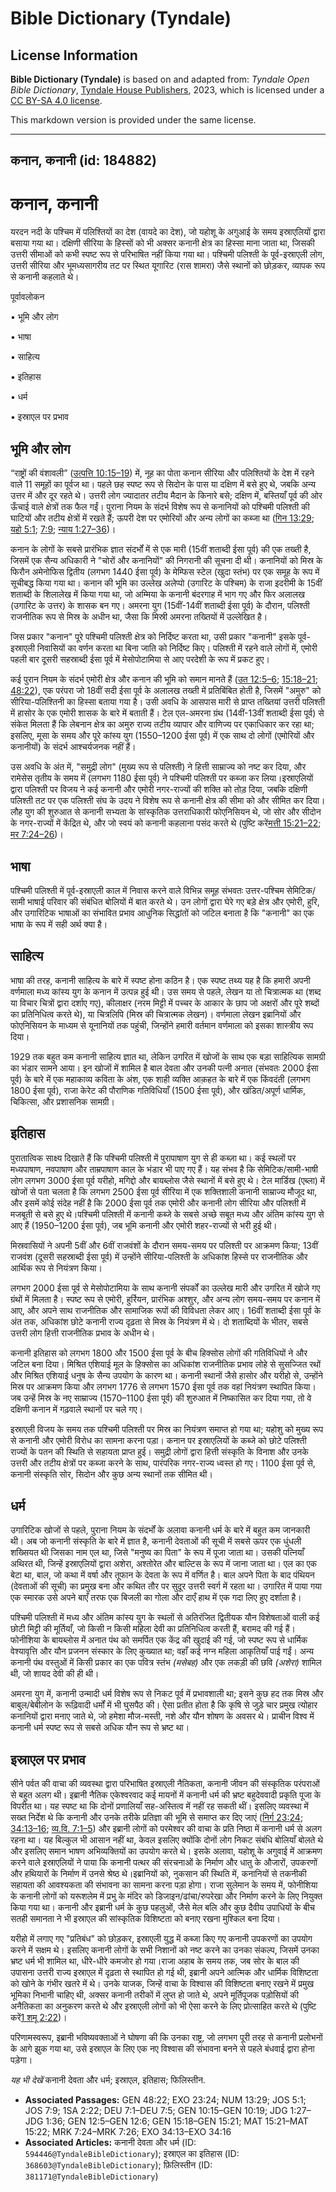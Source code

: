 # Bible Dictionary (Tyndale)

## License Information

**Bible Dictionary (Tyndale)** is based on and adapted from: _Tyndale Open Bible Dictionary_, [Tyndale House Publishers](https://tyndaleopenresources.com/), 2023, which is licensed under a [CC BY-SA 4.0 license](https://creativecommons.org/licenses/by-sa/4.0/legalcode.en).

This markdown version is provided under the same license.



--------------------------------

## कनान, कनानी (id: 184882)

कनान, कनानी
===========

यरदन नदी के पश्चिम में पलिश्तियों का देश (वायदे का देश), जो यहोशू के अगुआई के समय इस्राएलियों द्वारा बसाया गया था। दक्षिणी सीरिया के हिस्सों को भी अक्सर कनानी क्षेत्र का हिस्सा माना जाता था, जिसकी उत्तरी सीमाओं को कभी स्पष्ट रूप से परिभाषित नहीं किया गया था। पश्चिमी पलिश्ती के पूर्व\-इस्राएली लोग, उत्तरी सीरिया और भूमध्यसागरीय तट पर स्थित यूगारिट (रास शामरा) जैसे स्थानों को छोड़कर, व्यापक रूप से कनानी कहलाते थे।

पूर्वावलोकन

• भूमि और लोग

• भाषा

• साहित्य

• इतिहास

• धर्म

• इस्राएल पर प्रभाव

भूमि और लोग
-----------

“राष्ट्रों की वंशावली” ([उत्पत्ति 10:15–19](https://ref.ly/Gen10:15-Gen10:19)) में, नूह का पोता कनान सीरिया और पलिश्तियों के देश में रहने वाले 11 समूहों का पूर्वज था। पहले छह स्पष्ट रूप से सिदोन के पास या दक्षिण में बसे हुए थे, जबकि अन्य उत्तर में और दूर रहते थे। उत्तरी लोग ज्यादातर तटीय मैदान के किनारे बसे; दक्षिण में, बस्तियाँ पूर्व की ओर ऊँचाई वाले क्षेत्रों तक फैल गईं। पुराना नियम के संदर्भ विशेष रूप से कनानियों को पश्चिमी पलिश्ती की घाटियों और तटीय क्षेत्रों में रखते हैं; ऊपरी देश पर एमोरियों और अन्य लोगों का कब्जा था ([गिन 13:29](https://ref.ly/Num13:29); [यहो 5:1](https://ref.ly/Josh5:1); [7:9](https://ref.ly/Josh7:9); [न्याय 1:27–36](https://ref.ly/Judg1:27-Judg1:36))।

कनान के लोगों के सबसे प्रारंभिक ज्ञात संदर्भों में से एक मारी (15वीं शताब्दी ईसा पूर्व) की एक तख्ती है, जिसमें एक सैन्य अधिकारी ने "चोरों और कनानियों" की निगरानी की सूचना दी थी। कनानियों को मिस्र के फिरौन अमेनोफिस द्वितीय (लगभग 1440 ईसा पूर्व) के मेम्फिस स्टेल (खुदा स्तंभ) पर एक समूह के रूप में सूचीबद्ध किया गया था। कनान की भूमि का उल्लेख अलेप्पो (उगारिट के पश्चिम) के राजा इदरीमी के 15वीं शताब्दी के शिलालेख में किया गया था, जो अम्मिया के कनानी बंदरगाह में भाग गए और फिर अलालख (उगारिट के उत्तर) के शासक बन गए। अमरना युग (15वीं\-14वीं शताब्दी ईसा पूर्व) के दौरान, पलिश्ती राजनीतिक रूप से मिस्र के अधीन था, जैसा कि मिस्री अमरना तख्तियों में उल्लेखित है।

जिस प्रकार "कनान" पूरे पश्चिमी पलिश्ती क्षेत्र को निर्दिष्ट करता था, उसी प्रकार "कनानी" इसके पूर्व\-इस्राएली निवासियों का वर्णन करता था बिना जाति को निर्दिष्ट किए। पलिश्ती में रहने वाले लोगों में, एमोरी पहली बार दूसरी सहस्राब्दी ईसा पूर्व में मेसोपोटामिया से आए परदेशी के रूप में प्रकट हुए।

कई पुरान नियम के संदर्भ एमोरी क्षेत्र और कनान की भूमि को समान मानते हैं ([उत 12:5–6](https://ref.ly/Gen12:5-Gen12:6); [15:18–21](https://ref.ly/Gen15:18-Gen15:21); [48:22](https://ref.ly/Gen48:22)), एक परंपरा जो 18वीं सदी ईसा पूर्व के अलालख तख्ती में प्रतिबिंबित होती है, जिसमें "अमुरु" को सीरिया\-पलिश्तिनी का हिस्सा बताया गया है। उसी अवधि के आसपास मारी से प्राप्त तख्तियां उत्तरी पलिश्ती में हासोर के एक एमोरी शासक के बारे में बताती हैं। टेल एल\-अमरना ग्रंथ (14वीं\-13वीं शताब्दी ईसा पूर्व) से संकेत मिलता हैं कि लेबनान क्षेत्र का अमुरु राज्य तटीय व्यापार और वाणिज्य पर एकाधिकार कर रहा था; इसलिए, मूसा के समय और पूरे कांस्य युग (1550–1200 ईसा पूर्व) में एक साथ दो लोगों (एमोरियों और कनानीयों) के संदर्भ आश्चर्यजनक नहीं हैं।

उस अवधि के अंत में, "समुद्री लोग" (मुख्य रूप से पलिश्ती) ने हित्ती साम्राज्य को नष्ट कर दिया, और रामेसेस तृतीय के समय में (लगभग 1180 ईसा पूर्व) ने पश्चिमी पलिश्ती पर कब्जा कर लिया।इस्राएलियों द्वारा पलिश्ती पर विजय ने कई कनानी और एमोरी नगर\-राज्यों की शक्ति को तोड़ दिया, जबकि दक्षिणी पलिश्ती तट पर एक पलिश्ती संघ के उदय ने विशेष रूप से कनानी क्षेत्र की सीमा को और सीमित कर दिया। लौह युग की शुरुआत से कनानी सभ्यता के सांस्कृतिक उत्तराधिकारी फोएनिसियन थे, जो सोर और सीदोन के नगर\-राज्यों में केंद्रित थे, और जो स्वयं को कनानी कहलाना पसंद करते थे (पुष्टि करें[मत्ती 15:21–22](https://ref.ly/Matt15:21-Matt15:22); [मर 7:24–26](https://ref.ly/Mark7:24-Mark7:26))।

भाषा
----

पश्चिमी पलिश्ती में पूर्व\-इस्राएली काल में निवास करने वाले विभिन्न समूह संभवतः उत्तर\-पश्चिम सेमिटिक/सामी भाषाई परिवार की संबंधित बोलियों में बात करते थे। उन लोगों द्वारा घेरे गए बड़े क्षेत्र और एमोरी, हुरि, और उगारिटिक भाषाओं का संभावित प्रभाव आधुनिक सिद्धांतों को जटिल बनाता है कि "कनानी" का एक भाषा के रूप में सही अर्थ क्या है।

साहित्य
-------

भाषा की तरह, कनानी साहित्य के बारे में स्पष्ट होना कठिन है। एक स्पष्ट तथ्य यह है कि हमारी अपनी वर्णमाला मध्य कांस्य युग के कनान में उत्पन्न हुई थी। उस समय से पहले, लेखन या तो चित्रात्मक था (शब्द या विचार चित्रों द्वारा दर्शाए गए), कीलाक्षर (नरम मिट्टी में पच्चर के आकार के छाप जो अक्षरों और पूरे शब्दों का प्रतिनिधित्व करते थे), या चित्रलिपि (मिस्र की चित्रात्मक लेखन)। वर्णमाला लेखन इब्रानियों और फोएनिसियन के माध्यम से यूनानियों तक पहुंची, जिन्होंने हमारी वर्तमान वर्णमाला को इसका शास्त्रीय रूप दिया।

1929 तक बहुत कम कनानी साहित्य ज्ञात था, लेकिन उगरित में खोजों के साथ एक बड़ा साहित्यिक सामग्री का भंडार सामने आया। इन खोजों में शामिल है बाल देवता और उनकी पत्नी अनात (संभवतः 2000 ईसा पूर्व) के बारे में एक महाकाव्य कविता के अंश, एक शाही व्यक्ति आक़हत के बारे में एक किंवदंती (लगभग 1800 ईसा पूर्व), राजा केरेट की पौराणिक गतिविधियाँ (1500 ईसा पूर्व), और खंडित/अपूर्ण धार्मिक, चिकित्सा, और प्रशासनिक सामग्री।

इतिहास
------

पुरातात्विक साक्ष्य दिखाते हैं कि पश्चिमी पलिश्ती में पुरापाषाण युग से ही कब्ज़ा था। कई स्थलों पर मध्यपाषाण, नवपाषाण और ताम्रपाषाण काल ​​के भंडार भी पाए गए हैं। यह संभव है कि सेमिटिक/सामी\-भाषी लोग लगभग 3000 ईसा पूर्व यरीहो, मगिद्दो और बायब्लोस जैसे स्थानों में बसे हुए थे। टेल मार्डिख (एब्ला) में खोजों से पता चलता है कि लगभग 2500 ईसा पूर्व सीरिया में एक शक्तिशाली कनानी साम्राज्य मौजूद था, और इसमें कोई संदेह नहीं है कि 2000 ईसा पूर्व तक एमोरी और कनानी लोग सीरिया और पलिश्ती में मजबूती से बसे हुए थे।पश्चिमी पलिश्ती में कनानी कब्जे के सबसे अच्छे सबूत मध्य और अंतिम कांस्य युग से आए हैं (1950–1200 ईसा पूर्व), जब भूमि कनानी और एमोरी शहर\-राज्यों से भरी हुई थी।

मिस्रवासियों ने अपनी 5वीं और 6वीं राजवंशों के दौरान समय\-समय पर पलिश्ती पर आक्रमण किया; 13वीं राजवंश (दूसरी सहस्राब्दी ईसा पूर्व) में उन्होंने सीरिया\-पलिश्ती के अधिकांश हिस्से पर राजनीतिक और आर्थिक रूप से नियंत्रण किया।

लगभग 2000 ईसा पूर्व से मेसोपोटामिया के साथ कनानी संपर्कों का उल्लेख मारी और उगरित में खोजे गए ग्रंथों में मिलता है। स्पष्ट रूप से एमोरी, हुर्रियन, प्रारंभिक अश्शुर, और अन्य लोग समय\-समय पर कनान में आए, और अपने साथ राजनीतिक और सामाजिक रूपों की विविधता लेकर आए। 16वीं शताब्दी ईसा पूर्व के अंत तक, अधिकांश छोटे कनानी राज्य दृढ़ता से मिस्र के नियंत्रण में थे। दो शताब्दियों के भीतर, सबसे उत्तरी लोग हित्ती राजनीतिक प्रभाव के अधीन थे।

कनानी इतिहास को लगभग 1800 और 1500 ईसा पूर्व के बीच हिक्सोस लोगों की गतिविधियों ने और जटिल बना दिया। मिश्रित एशियाई मूल के हिक्सोस का अधिकांश राजनीतिक प्रभाव लोहे से सुसज्जित रथों और मिश्रित एशियाई धनुष के सैन्य उपयोग के कारण था। कनानी स्थानों जैसे हासोर और यरीहो से, उन्होंने मिस्र पर आक्रमण किया और लगभग 1776 से लगभग 1570 ईसा पूर्व तक वहां नियंत्रण स्थापित किया। जब उन्हें मिस्र के नए साम्राज्य (1570–1100 ईसा पूर्व) की शुरुआत में निष्कासित कर दिया गया, तो वे दक्षिणी कनान में गढ़वाले स्थानों पर चले गए।

इस्राएली विजय के समय तक पश्चिमी पलिश्ती पर मिस्र का नियंत्रण समाप्त हो गया था; यहोशु को मुख्य रूप से कनानी और एमोरी विरोध का सामना करना पड़ा। कनान पर इस्राएलियों के कब्जे को छोटे पलिश्ती राज्यों के पतन की स्थिति से सहायता प्राप्त हुई। समुद्री लोगों द्वारा हित्ती संस्कृति के विनाश और उनके उत्तरी और तटीय क्षेत्रों पर कब्जा करने के साथ, पारंपरिक नगर\-राज्य ध्वस्त हो गए। 1100 ईसा पूर्व से, कनानी संस्कृति सोर, सिदोन और कुछ अन्य स्थानों तक सीमित थी।

धर्म
----

उगारिटिक खोजों से पहले, पुराना नियम के संदर्भों के अलावा कनानी धर्म के बारे में बहुत कम जानकारी थी। अब जो कनानी संस्कृति के बारे में ज्ञात है, कनानी देवताओं की सूची में सबसे ऊपर एक धुंधली शख्सियत थी जिसका नाम एल था, जिसे "मनुष्य का पिता" के रूप में पूजा जाता था। उसकी पत्नियाँ अथिरत थी, जिन्हें इस्राएलियों द्वारा अशेरा, अश्तोरेत और बाल्टिस के रूप में जाना जाता था। एल का एक बेटा था, बाल, जो कथा में वर्षा और तूफान के देवता के रूप में वर्णित है। बाल अपने पिता के बाद पंथियन (देवताओं की सूची) का प्रमुख बना और कथित तौर पर सुदूर उत्तरी स्वर्ग में रहता था। उगारित में पाया गया एक स्मारक उसे अपने बाएँ तरफ एक बिजली का गोला और दाएँ हाथ में एक गदा लिए हुए दर्शाता है।

पश्चिमी पलिश्ती में मध्य और अंतिम कांस्य युग के स्थलों से अतिरंजित द्वितीयक यौन विशेषताओं वाली कई छोटी मिट्टी की मूर्तियाँ, जो किसी न किसी महिला देवी का प्रतिनिधित्व करती हैं, बरामद की गई हैं। फोनीशिया के बायब्लोस में अनात पंथ को समर्पित एक केंद्र की खुदाई की गई, जो स्पष्ट रूप से धार्मिक वेश्यावृत्ति और यौन प्रजनन संस्कार के लिए कुख्यात था; वहाँ कई नग्न महिला आकृतियाँ पाई गईं। अन्य कनानी पंथ वस्तुओं में किसी प्रकार का एक पवित्र स्तंभ *(*मसेबह*)* और एक लकड़ी की छवि *(*अशेरा*)* शामिल थी, जो शायद देवी की ही थी।

अमरना युग में, कनानी उन्मादी धर्म विशेष रूप से निकट पूर्व में प्रभावशाली था; इसने कुछ हद तक मिस्र और बाबुल/बेबीलोन के रूढ़िवादी धर्मों में भी घुसपैठ की। ऐसा प्रतीत होता है कि कृषि से जुड़े चार प्रमुख त्योहार कनानियों द्वारा मनाए जाते थे, जो हमेशा मौज\-मस्ती, नशे और यौन शोषण के अवसर थे। प्राचीन विश्व में कनानी धर्म स्पष्ट रूप से सबसे अधिक यौन रूप से भ्रष्ट था।

इस्राएल पर प्रभाव
-----------------

सीने पर्वत की वाचा की व्यवस्था द्वारा परिभाषित इस्राएली नैतिकता, कनानी जीवन की संस्कृतिक परंपराओं से बहुत अलग थी। इब्रानी नैतिक एकेश्वरवाद कई मायनों में कनानी धर्म की भ्रष्ट बहुदेववादी प्रकृति पूजा के विपरीत था। यह स्पष्ट था कि दोनों प्रणालियाँ सह\-अस्तित्व में नहीं रह सकती थीं। इसलिए व्यवस्था में सख्त निर्देश थे कि कनानी और उनके तरीके प्रतिज्ञा की भूमि से समाप्त कर दिए जाएं ([निर्ग 23:24](https://ref.ly/Exod23:24); [34:13–16](https://ref.ly/Exod34:13-Exod34:16); [व्य.वि. 7:1–5](https://ref.ly/Deut7:1-Deut7:5)) और इब्रानी लोगों को परमेश्वर की वाचा के प्रति निष्ठा में कनानी धर्म से अलग रहना था। यह बिल्कुल भी आसान नहीं था, केवल इसलिए क्योंकि दोनों लोग निकट संबंधि बोलियाँ बोलते थे और इसलिए समान भाषण अभिव्यक्तियों का उपयोग करते थे। इसके अलावा, यहोशू के अगुवाई में आक्रमण करने वाले इस्राएलियों ने पाया कि कनानी पत्थर की संरचनाओं के निर्माण और धातु के औजारों, उपकरणों और हथियारों के निर्माण में उनसे श्रेष्ठ थे।इब्रानियों को, नुकसान की स्थिति में, कनानियों से तकनीकी सहायता की आवश्यकता की संभावना का सामना करना पड़ा होगा। राजा सुलेमान के समय में, फोनीशिया के कनानी लोगों को यरूशलेम में प्रभु के मंदिर को डिजाइन/ढांचा/रुपरेखा और निर्माण करने के लिए नियुक्त किया गया था। कनानी और इब्रानी धर्म के कुछ पहलुओं, जैसे मेल बलि और कुछ दैवीय उपाधियों के बीच सतही समानता ने भी इस्राएल की सांस्कृतिक विशिष्टता को बनाए रखना मुश्किल बना दिया।

यरीहो में लगाए गए "प्रतिबंध" को छोड़कर, इस्राएली युद्ध में कब्जा किए गए कनानी उपकरणों का उपयोग करने में सक्षम थे। इसलिए कनानी लोगों के सभी निशानों को नष्ट करने का उनका संकल्प, जिसमें उनका भ्रष्ट धर्म भी शामिल था, धीरे\-धीरे कमजोर हो गया।राजा अहाब के समय तक, जब सोर के बाल की उपासना उत्तरी राज्य इस्राएल में दृढ़ता से स्थापित हो गई थी, इब्रानी अपने आत्मिक और धार्मिक विशिष्टता को खोने के गंभीर खतरे में थे। उनके याजक, जिन्हें वाचा के विश्वास की विशिष्टता बनाए रखने में प्रमुख भूमिका निभानी चाहिए थी, अक्सर कनानी तरीकों में लुप्‍त हो जाते थे, अपने मूर्तिपूजक पड़ोसियों की अनैतिकता का अनुकरण करते थे और इस्राएली लोगों को भी ऐसा करने के लिए प्रोत्साहित करते थे (पुष्टि करें[1 शमू 2:22](https://ref.ly/1Sam2:22))।

परिणामस्वरूप, इब्रानी भविष्यवक्ताओं ने घोषणा की कि उनका राष्ट्र, जो लगभग पूरी तरह से कनानी प्रलोभनों के आगे झुक गया था, उसे इस्राएल के लिए एक नए विश्वास की संभावना बनने से पहले बंधवाई द्वारा होना पड़ेगा।

*यह भी देखें* कनानी देवता और धर्म; इस्राएल, इतिहास; फिलिस्तीन.

* **Associated Passages:** GEN 48:22; EXO 23:24; NUM 13:29; JOS 5:1; JOS 7:9; 1SA 2:22; DEU 7:1–DEU 7:5; GEN 10:15–GEN 10:19; JDG 1:27–JDG 1:36; GEN 12:5–GEN 12:6; GEN 15:18–GEN 15:21; MAT 15:21–MAT 15:22; MRK 7:24–MRK 7:26; EXO 34:13–EXO 34:16
* **Associated Articles:** कनानी देवता और धर्म (ID: `594446@TyndaleBibleDictionary`); इस्राएल का इतिहास  (ID: `368603@TyndaleBibleDictionary`); फ़िलिस्तीन (ID: `381171@TyndaleBibleDictionary`)

